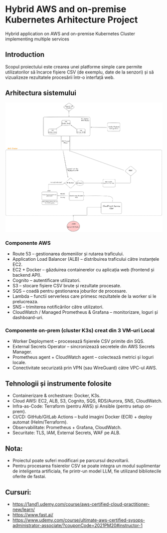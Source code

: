 # Hybrid AWS and on-premise Kubernetes Arhitecture Project
Hybrid application on AWS and on-premise Kubernetes Cluster implementing multiple services

## Introduction
Scopul proiectului este crearea unei platforme simple care permite utilizatorilor să încarce fișiere CSV (de exemplu, date de la senzori) și să vizualizeze rezultatele procesării într-o interfață web.

## Arhitectura sistemului
![descriere imagine](diagrama-v1.png)

### Componente AWS
- Route 53 – gestionarea domeniilor și rutarea traficului.
- Application Load Balancer (ALB) – distribuirea traficului către instanțele EC2.
- EC2 + Docker – găzduirea containerelor cu aplicația web (frontend și backend API).
- Cognito – autentificare utilizatori.
- S3 – stocare fișiere CSV brute și rezultate procesate.
- SQS – coadă pentru gestionarea joburilor de procesare.
- Lambda – functii serverless care primesc rezultatele de la worker si le prelucreaza.
- SNS – trimiterea notificărilor către utilizatori.
- CloudWatch / Managed Prometheus & Grafana – monitorizare, loguri și dashboard-uri.

### Componente on-prem (cluster K3s) creat din 3 VM-uri Local
- Worker Deployment – procesează fișierele CSV primite din SQS.
- External Secrets Operator – sincronizează secretele din AWS Secrets Manager.
- Prometheus agent + CloudWatch agent – colectează metrici și loguri locale.
- Conectivitate securizată prin VPN (sau WireGuard) către VPC-ul AWS.

## Tehnologii și instrumente folosite
- Containerizare & orchestrare: Docker, K3s.
- Cloud AWS: EC2, ALB, S3, Cognito, SQS, RDS/Aurora, SNS, CloudWatch.
- Infra-as-Code: Terraform (pentru AWS) și Ansible (pentru setup on-prem).
- CI/CD: GitHub/GitLab Actions – build imagini Docker (ECR) + deploy automat (Helm/Terraform).
- Observabilitate: Prometheus + Grafana, CloudWatch.
- Securitate: TLS, IAM, External Secrets, WAF pe ALB.

## Nota:

 - Proiectul poate suferi modificari pe parcursul dezvoltarii.
 - Pentru procesarea fisierelor CSV se poate integra un modul suplimentar de inteligenta artificiala, fie printr-un model LLM, fie utilizand bibliotecile oferite de fastai.

## Cursuri:
 - https://1and1.udemy.com/course/aws-certified-cloud-practitioner-new/learn/ 
 - https://www.fast.ai/ 
 - https://www.udemy.com/course/ultimate-aws-certified-sysops-administrator-associate/?couponCode=2021PM20#instructor-1